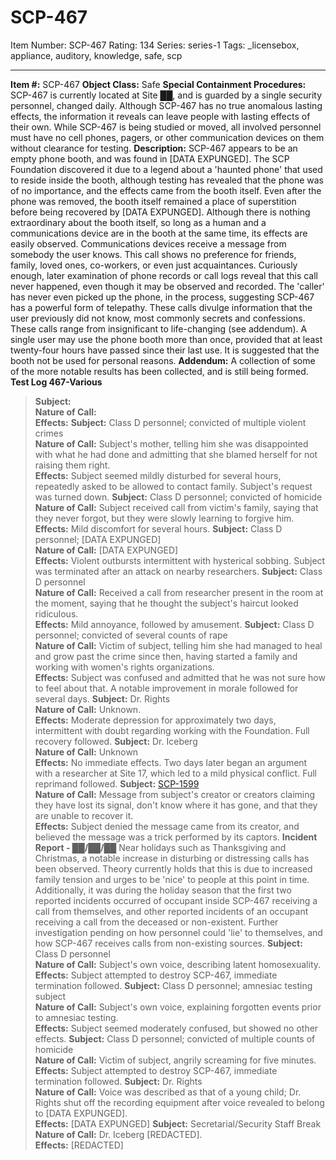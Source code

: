 # SCP-467
Item Number: SCP-467
Rating: 134
Series: series-1
Tags: _licensebox, appliance, auditory, knowledge, safe, scp

---

**Item #:** SCP-467
**Object Class:** Safe
**Special Containment Procedures:** SCP-467 is currently located at Site ██, and is guarded by a single security personnel, changed daily. Although SCP-467 has no true anomalous lasting effects, the information it reveals can leave people with lasting effects of their own. While SCP-467 is being studied or moved, all involved personnel must have no cell phones, pagers, or other communication devices on them without clearance for testing.
**Description:** SCP-467 appears to be an empty phone booth, and was found in [DATA EXPUNGED]. The SCP Foundation discovered it due to a legend about a 'haunted phone' that used to reside inside the booth, although testing has revealed that the phone was of no importance, and the effects came from the booth itself. Even after the phone was removed, the booth itself remained a place of superstition before being recovered by [DATA EXPUNGED].
Although there is nothing extraordinary about the booth itself, so long as a human and a communications device are in the booth at the same time, its effects are easily observed.
Communications devices receive a message from somebody the user knows. This call shows no preference for friends, family, loved ones, co-workers, or even just acquaintances. Curiously enough, later examination of phone records or call logs reveal that this call never happened, even though it may be observed and recorded. The 'caller' has never even picked up the phone, in the process, suggesting SCP-467 has a powerful form of telepathy.
These calls divulge information that the user previously did not know, most commonly secrets and confessions. These calls range from insignificant to life-changing (see addendum). A single user may use the phone booth more than once, provided that at least twenty-four hours have passed since their last use. It is suggested that the booth not be used for personal reasons.
**Addendum:** A collection of some of the more notable results has been collected, and is still being formed.
**Test Log 467-Various**
> **Subject:**  
>  **Nature of Call:**  
>  **Effects:**
**Subject:** Class D personnel; convicted of multiple violent crimes  
**Nature of Call:** Subject's mother, telling him she was disappointed with what he had done and admitting that she blamed herself for not raising them right.  
**Effects:** Subject seemed mildly disturbed for several hours, repeatedly asked to be allowed to contact family. Subject's request was turned down.
**Subject:** Class D personnel; convicted of homicide  
**Nature of Call:** Subject received call from victim's family, saying that they never forgot, but they were slowly learning to forgive him.  
**Effects:** Mild discomfort for several hours.
**Subject:** Class D personnel; [DATA EXPUNGED]  
**Nature of Call:** [DATA EXPUNGED]  
**Effects:** Violent outbursts intermittent with hysterical sobbing. Subject was terminated after an attack on nearby researchers.
**Subject:** Class D personnel  
**Nature of Call:** Received a call from researcher present in the room at the moment, saying that he thought the subject's haircut looked ridiculous.  
**Effects:** Mild annoyance, followed by amusement.
**Subject:** Class D personnel; convicted of several counts of rape  
**Nature of Call:** Victim of subject, telling him she had managed to heal and grow past the crime since then, having started a family and working with women's rights organizations.  
**Effects:** Subject was confused and admitted that he was not sure how to feel about that. A notable improvement in morale followed for several days.
**Subject:** Dr. Rights  
**Nature of Call:** Unknown.  
**Effects:** Moderate depression for approximately two days, intermittent with doubt regarding working with the Foundation. Full recovery followed.
**Subject:** Dr. Iceberg  
**Nature of Call:** Unknown  
**Effects:** No immediate effects. Two days later began an argument with a researcher at Site 17, which led to a mild physical conflict. Full reprimand followed.
**Subject:** [SCP-1599](/scp-1599)  
**Nature of Call:** Message from subject's creator or creators claiming they have lost its signal, don't know where it has gone, and that they are unable to recover it.  
**Effects:** Subject denied the message came from its creator, and believed the message was a trick performed by its captors.
**Incident Report - ██/██/██** Near holidays such as Thanksgiving and Christmas, a notable increase in disturbing or distressing calls has been observed. Theory currently holds that this is due to increased family tension and urges to be 'nice' to people at this point in time. Additionally, it was during the holiday season that the first two reported incidents occurred of occupant inside SCP-467 receiving a call from themselves, and other reported incidents of an occupant receiving a call from the deceased or non-existent. Further investigation pending on how personnel could 'lie' to themselves, and how SCP-467 receives calls from non-existing sources.
**Subject:** Class D personnel  
**Nature of Call:** Subject's own voice, describing latent homosexuality.  
**Effects:** Subject attempted to destroy SCP-467, immediate termination followed.
**Subject:** Class D personnel; amnesiac testing subject  
**Nature of Call:** Subject's own voice, explaining forgotten events prior to amnesiac testing.  
**Effects:** Subject seemed moderately confused, but showed no other effects.
**Subject:** Class D personnel; convicted of multiple counts of homicide  
**Nature of Call:** Victim of subject, angrily screaming for five minutes.  
**Effects:** Subject attempted to destroy SCP-467, immediate termination followed.
**Subject:** Dr. Rights  
**Nature of Call:** Voice was described as that of a young child; Dr. Rights shut off the recording equipment after voice revealed to belong to [DATA EXPUNGED].  
**Effects:** [DATA EXPUNGED]
**Subject:** Secretarial/Security Staff Break  
**Nature of Call:** Dr. Iceberg [REDACTED].  
**Effects:** [REDACTED]